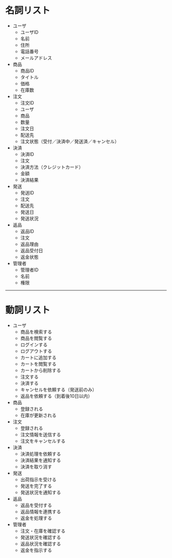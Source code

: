 # 名詞リスト
- ユーザ
  - ユーザID
  - 名前
  - 住所
  - 電話番号
  - メールアドレス
- 商品
  - 商品ID
  - タイトル
  - 価格
  - 在庫数
- 注文
  - 注文ID
  - ユーザ
  - 商品
  - 数量
  - 注文日
  - 配送先
  - 注文状態（受付／決済中／発送済／キャンセル）
- 決済
  - 決済ID
  - 注文
  - 決済方法（クレジットカード）
  - 金額
  - 決済結果
- 発送
  - 発送ID
  - 注文
  - 配送先
  - 発送日
  - 発送状況
- 返品
  - 返品ID
  - 注文
  - 返品理由
  - 返品受付日
  - 返金状態
- 管理者
  - 管理者ID
  - 名前
  - 権限

---

# 動詞リスト
- ユーザ
  - 商品を検索する
  - 商品を閲覧する
  - ログインする
  - ログアウトする
  - カートに追加する
  - カートを閲覧する
  - カートから削除する
  - 注文する
  - 決済する
  - キャンセルを依頼する（発送前のみ）
  - 返品を依頼する（到着後10日以内）
- 商品
  - 登録される
  - 在庫が更新される
- 注文
  - 登録される
  - 注文情報を送信する
  - 注文をキャンセルする
- 決済
  - 決済処理を依頼する
  - 決済結果を通知する
  - 決済を取り消す
- 発送
  - 出荷指示を受ける
  - 発送を完了する
  - 発送状況を通知する
- 返品
  - 返品を受付する
  - 返品情報を連携する
  - 返金を処理する
- 管理者
  - 注文・在庫を確認する
  - 発送状況を確認する
  - 返品状況を確認する
  - 返金を指示する
